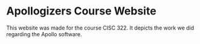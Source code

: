 # Apollogizers Course Website

This website was made for the course CISC 322. It depicts the work we did regarding the Apollo software.
